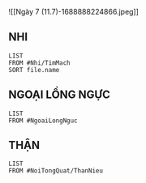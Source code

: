 ![[Ngày 7 (11.7)-1688888224866.jpeg]]

## NHI
```dataview
LIST
FROM #Nhi/TimMach 
SORT file.name
```

## NGOẠI LỒNG NGỰC
```dataview
LIST
FROM #NgoaiLongNguc 
```

## THẬN
```dataview
LIST
FROM #NoiTongQuat/ThanNieu 
```
